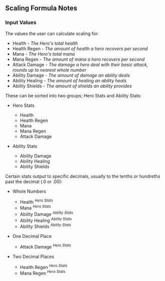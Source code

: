 ## Scaling Formula Notes

### Input Values

The values the user can calculate scaling for:

* Health - *The Hero's total health*
* Health Regen - *The amount of health a hero recovers per second*
* Mana - *The Hero's total mana*
* Mana Regen - *The amount of mana a hero recovers per second*
* Attack Damage - *The damage a hero deal with their basic attack, rounds up to nearest whole number*
* Ability Damage - *The amount of damage an ability deals*
* Ability Healing - *The amount of healing an ability heals*
* Ability Shields - *The amount of shields an ability provides*

These can be sorted into two groups; Hero Stats and Ability Stats:

* Hero Stats
    * Health
    * Health Regen
    * Mana
    * Mana Regen
    * Attack Damage

* Ability Stats
    * Ability Damage
    * Ability Healing
    * Ability Shields

Certain stats output to specific decimals, usually to the tenths or hundreths past the decimal (.0 or .00):

* Whole Numbers
    * Health <sup>*Hero Stats*</sup>
    * Mana <sup>*Hero Stats*</sup>
    * Ability Damage <sup>*Ability Stats*</sup>
    * Ability Healing <sup>*Ability Stats*</sup>
    * Ability Shields <sup>*Ability Stats*</sup>

* One Decimal Place
    * Attack Damage <sup>*Hero Stats*</sup>

* Two Decimal Places
    * Health Regen <sup>*Hero Stats*</sup>
    * Mana Regen <sup>*Hero Stats*</sup>
